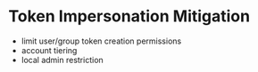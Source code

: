 # Token Impersonation Mitigation

* limit user/group token creation permissions
* account tiering
* local admin restriction

